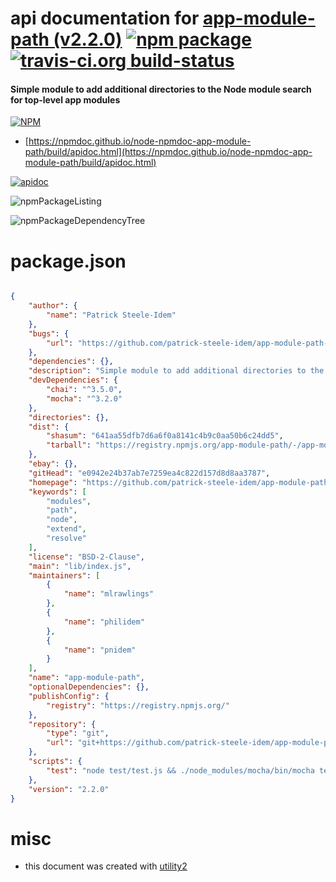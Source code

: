 # api documentation for  [app-module-path (v2.2.0)](https://github.com/patrick-steele-idem/app-module-path-node)  [![npm package](https://img.shields.io/npm/v/npmdoc-app-module-path.svg?style=flat-square)](https://www.npmjs.org/package/npmdoc-app-module-path) [![travis-ci.org build-status](https://api.travis-ci.org/npmdoc/node-npmdoc-app-module-path.svg)](https://travis-ci.org/npmdoc/node-npmdoc-app-module-path)
#### Simple module to add additional directories to the Node module search for top-level app modules

[![NPM](https://nodei.co/npm/app-module-path.png?downloads=true&downloadRank=true&stars=true)](https://www.npmjs.com/package/app-module-path)

- [https://npmdoc.github.io/node-npmdoc-app-module-path/build/apidoc.html](https://npmdoc.github.io/node-npmdoc-app-module-path/build/apidoc.html)

[![apidoc](https://npmdoc.github.io/node-npmdoc-app-module-path/build/screenCapture.buildCi.browser.%252Ftmp%252Fbuild%252Fapidoc.html.png)](https://npmdoc.github.io/node-npmdoc-app-module-path/build/apidoc.html)

![npmPackageListing](https://npmdoc.github.io/node-npmdoc-app-module-path/build/screenCapture.npmPackageListing.svg)

![npmPackageDependencyTree](https://npmdoc.github.io/node-npmdoc-app-module-path/build/screenCapture.npmPackageDependencyTree.svg)



# package.json

```json

{
    "author": {
        "name": "Patrick Steele-Idem"
    },
    "bugs": {
        "url": "https://github.com/patrick-steele-idem/app-module-path-node/issues"
    },
    "dependencies": {},
    "description": "Simple module to add additional directories to the Node module search for top-level app modules",
    "devDependencies": {
        "chai": "^3.5.0",
        "mocha": "^3.2.0"
    },
    "directories": {},
    "dist": {
        "shasum": "641aa55dfb7d6a6f0a8141c4b9c0aa50b6c24dd5",
        "tarball": "https://registry.npmjs.org/app-module-path/-/app-module-path-2.2.0.tgz"
    },
    "ebay": {},
    "gitHead": "e0942e24b37ab7e7259ea4c822d157d8d8aa3787",
    "homepage": "https://github.com/patrick-steele-idem/app-module-path-node",
    "keywords": [
        "modules",
        "path",
        "node",
        "extend",
        "resolve"
    ],
    "license": "BSD-2-Clause",
    "main": "lib/index.js",
    "maintainers": [
        {
            "name": "mlrawlings"
        },
        {
            "name": "philidem"
        },
        {
            "name": "pnidem"
        }
    ],
    "name": "app-module-path",
    "optionalDependencies": {},
    "publishConfig": {
        "registry": "https://registry.npmjs.org/"
    },
    "repository": {
        "type": "git",
        "url": "git+https://github.com/patrick-steele-idem/app-module-path-node.git"
    },
    "scripts": {
        "test": "node test/test.js && ./node_modules/mocha/bin/mocha test/test2.js"
    },
    "version": "2.2.0"
}
```



# misc
- this document was created with [utility2](https://github.com/kaizhu256/node-utility2)

